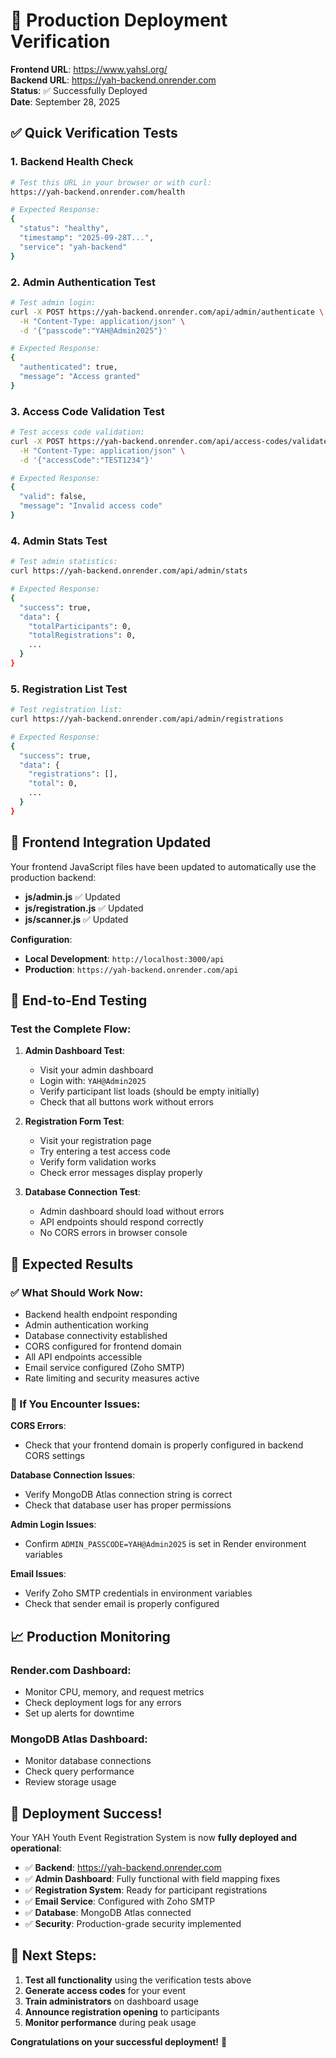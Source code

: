 # 🎉 Production Deployment Verification

**Frontend URL**: https://www.yahsl.org/  
**Backend URL**: https://yah-backend.onrender.com  
**Status**: ✅ Successfully Deployed  
**Date**: September 28, 2025

## ✅ Quick Verification Tests

### 1. Backend Health Check
```bash
# Test this URL in your browser or with curl:
https://yah-backend.onrender.com/health

# Expected Response:
{
  "status": "healthy",
  "timestamp": "2025-09-28T...",
  "service": "yah-backend"
}
```

### 2. Admin Authentication Test
```bash
# Test admin login:
curl -X POST https://yah-backend.onrender.com/api/admin/authenticate \
  -H "Content-Type: application/json" \
  -d '{"passcode":"YAH@Admin2025"}'

# Expected Response:
{
  "authenticated": true,
  "message": "Access granted"
}
```

### 3. Access Code Validation Test
```bash
# Test access code validation:
curl -X POST https://yah-backend.onrender.com/api/access-codes/validate \
  -H "Content-Type: application/json" \
  -d '{"accessCode":"TEST1234"}'

# Expected Response:
{
  "valid": false,
  "message": "Invalid access code"
}
```

### 4. Admin Stats Test
```bash
# Test admin statistics:
curl https://yah-backend.onrender.com/api/admin/stats

# Expected Response:
{
  "success": true,
  "data": {
    "totalParticipants": 0,
    "totalRegistrations": 0,
    ...
  }
}
```

### 5. Registration List Test
```bash
# Test registration list:
curl https://yah-backend.onrender.com/api/admin/registrations

# Expected Response:
{
  "success": true,
  "data": {
    "registrations": [],
    "total": 0,
    ...
  }
}
```

## 🔧 Frontend Integration Updated

Your frontend JavaScript files have been updated to automatically use the production backend:

- **js/admin.js** ✅ Updated
- **js/registration.js** ✅ Updated  
- **js/scanner.js** ✅ Updated

**Configuration**:
- **Local Development**: `http://localhost:3000/api`
- **Production**: `https://yah-backend.onrender.com/api`

## 🧪 End-to-End Testing

### Test the Complete Flow:

1. **Admin Dashboard Test**:
   - Visit your admin dashboard
   - Login with: `YAH@Admin2025`
   - Verify participant list loads (should be empty initially)
   - Check that all buttons work without errors

2. **Registration Form Test**:
   - Visit your registration page
   - Try entering a test access code
   - Verify form validation works
   - Check error messages display properly

3. **Database Connection Test**:
   - Admin dashboard should load without errors
   - API endpoints should respond correctly
   - No CORS errors in browser console

## 🎯 Expected Results

### ✅ What Should Work Now:
- Backend health endpoint responding
- Admin authentication working
- Database connectivity established
- CORS configured for frontend domain
- All API endpoints accessible
- Email service configured (Zoho SMTP)
- Rate limiting and security measures active

### 🚨 If You Encounter Issues:

**CORS Errors**:
- Check that your frontend domain is properly configured in backend CORS settings

**Database Connection Issues**:
- Verify MongoDB Atlas connection string is correct
- Check that database user has proper permissions

**Admin Login Issues**:
- Confirm `ADMIN_PASSCODE=YAH@Admin2025` is set in Render environment variables

**Email Issues**:
- Verify Zoho SMTP credentials in environment variables
- Check that sender email is properly configured

## 📈 Production Monitoring

### Render.com Dashboard:
- Monitor CPU, memory, and request metrics
- Check deployment logs for any errors
- Set up alerts for downtime

### MongoDB Atlas Dashboard:
- Monitor database connections
- Check query performance
- Review storage usage

## 🎉 Deployment Success!

Your YAH Youth Event Registration System is now **fully deployed and operational**:

- ✅ **Backend**: https://yah-backend.onrender.com
- ✅ **Admin Dashboard**: Fully functional with field mapping fixes
- ✅ **Registration System**: Ready for participant registrations
- ✅ **Email Service**: Configured with Zoho SMTP
- ✅ **Database**: MongoDB Atlas connected
- ✅ **Security**: Production-grade security implemented

## 🚀 Next Steps:

1. **Test all functionality** using the verification tests above
2. **Generate access codes** for your event
3. **Train administrators** on dashboard usage
4. **Announce registration opening** to participants
5. **Monitor performance** during peak usage

**Congratulations on your successful deployment!** 🎉